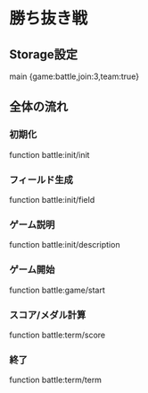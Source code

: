 # 勝ち抜き戦

## Storage設定
main {game:battle,join:3,team:true}

## 全体の流れ
### 初期化
function battle:init/init
### フィールド生成
function battle:init/field
### ゲーム説明
function battle:init/description
### ゲーム開始
function battle:game/start
### スコア/メダル計算
function battle:term/score
### 終了
function battle:term/term
